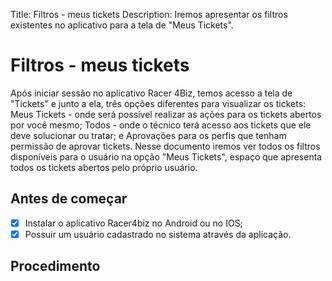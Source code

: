 Title: Filtros - meus tickets
Description: Iremos apresentar os filtros existentes no aplicativo para a tela de "Meus Tickets".

# Filtros - meus tickets

Após iniciar sessão no aplicativo Racer 4Biz, temos acesso a tela de "Tickets" e junto a ela, três opções diferentes para visualizar os tickets: Meus Tickets - onde será possível realizar as ações para os tickets abertos por você mesmo; Todos - onde o técnico terá acesso aos tickets que ele deve solucionar ou tratar; e Aprovações para os perfis que tenham permissão de aprovar tickets.
Nesse documento iremos ver todos os filtros disponíveis para o usuário na opção "Meus Tickets", espaço que apresenta todos os tickets abertos pelo próprio usuário.

## Antes de começar

- [x] Instalar o aplicativo Racer4biz no Android ou no IOS;  
- [x] Possuir um usuário cadastrado no sistema através da aplicação.

## Procedimento
